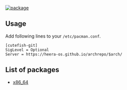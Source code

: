 [![package](https://github.com/heera-os/archrepo/actions/workflows/build.yml/badge.svg)](https://github.com/heera-os/archrepo/actions/workflows/build.yml)

## Usage

Add following lines to your `/etc/pacman.conf`.

```
[cutefish-git]
SigLevel = Optional
Server = https://heera-os.github.io/archrepo/$arch/
```

## List of packages

- [x86_64](https://github.com/heera-os/archrepo/tree/gh-pages/x86_64)
